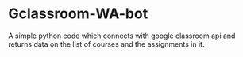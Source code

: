 # Gclassroom-WA-bot
A simple python code which connects with google classroom api and  returns data on the list of courses and the assignments in it.
